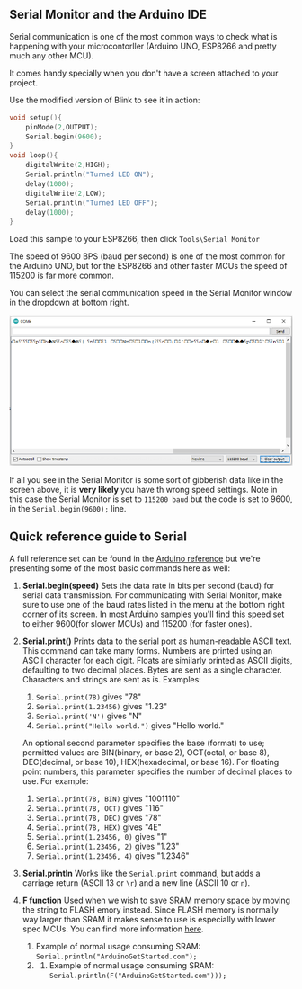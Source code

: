 ## Serial Monitor and the Arduino IDE

Serial communication is one of the most common ways to check what is happening with your microcontorller (Arduino UNO, ESP8266 and pretty much any other MCU).

It comes handy specially when you don't have a screen attached to your project.

Use the modified version of Blink to see it in action:

```c
void setup(){
    pinMode(2,OUTPUT);
    Serial.begin(9600);
}
void loop(){
    digitalWrite(2,HIGH);
    Serial.println("Turned LED ON");
    delay(1000);
    digitalWrite(2,LOW);
    Serial.println("Turned LED OFF");
    delay(1000);
}
```

Load this sample to your ESP8266, then click `Tools\Serial Monitor`

The speed of 9600 BPS (baud per second) is one of the most common for the Arduino UNO, but for the ESP8266 and other faster MCUs the speed of 115200 is far more common.

You can select the serial communication speed in the Serial Monitor window in the dropdown at bottom right.

![Toolchain](../Images/serialmonitor.png)

If all you see in the Serial Monitor is some sort of gibberish data like in the screen above, it is **very likely** you have th wrong speed settings. Note in this case the Serial Monitor is set to `115200 baud` but the code is set to 9600, in the `Serial.begin(9600);` line.

## Quick reference guide to Serial

A full reference set can be found in the [Arduino reference](https://www.arduino.cc/reference/en/language/functions/communication/serial/) but we're presenting some of the most basic commands here as well:

1. **Serial.begin(speed)** Sets the data rate in bits per second (baud) for serial data transmission. For communicating with Serial Monitor, make sure to use one of the baud rates listed in the menu at the bottom right corner of its screen. In most Arduino samples you'll find this speed set to either 9600(for slower MCUs) and 115200 (for faster ones).
2. **Serial.print()** Prints data to the serial port as human-readable ASCII text. This command can take many forms. Numbers are printed using an ASCII character for each digit. Floats are similarly printed as ASCII digits, defaulting to two decimal places. Bytes are sent as a single character. Characters and strings are sent as is. Examples:
   1. `Serial.print(78)` gives "78"
   2. `Serial.print(1.23456)` gives "1.23"
   3. `Serial.print('N')` gives "N"
   4. `Serial.print("Hello world.")` gives "Hello world."

    An optional second parameter specifies the base (format) to use; permitted values are BIN(binary, or base 2), OCT(octal, or base 8), DEC(decimal, or base 10), HEX(hexadecimal, or base 16). For floating point numbers, this parameter specifies the number of decimal places to use. For example:

    1. `Serial.print(78, BIN)` gives "1001110"
    2. `Serial.print(78, OCT)` gives "116"
    3. `Serial.print(78, DEC)` gives "78"
    4. `Serial.print(78, HEX)` gives "4E"
    5. `Serial.print(1.23456, 0)` gives "1"
    6. `Serial.print(1.23456, 2)` gives "1.23"
    7. `Serial.print(1.23456, 4)` gives "1.2346"

3. **Serial.println** Works like the `Serial.print` command, but adds a carriage return (ASCII 13 or `\r`) and a new line (ASCII 10 or `n`).
4. **F function** Used when we wish to save SRAM memory space by moving the string to FLASH emory instead. Since FLASH memory is normally way larger than SRAM it makes sense to use is especially with lower spec MCUs. You can find more information [here](https://arduinogetstarted.com/faq/what-is-serial.println-f).
   1. Example of normal usage consuming SRAM: `Serial.println("ArduinoGetStarted.com");`
   2. 1. Example of normal usage consuming SRAM: `Serial.println(F("ArduinoGetStarted.com")));`